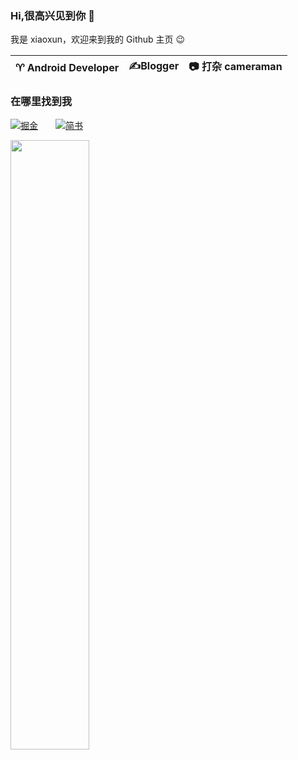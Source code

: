 ### Hi,很高兴见到你 👋  
我是 xiaoxun，欢迎来到我的 Github 主页 😉

|  ♈️ Android Developer    |    ✍️Blogger   |    📷 打杂 cameraman   |
| ---- | ---- | ---- |

### 在哪里找到我

[![掘金](https://cdn.jsdelivr.net/gh/ljr7822/pic_repo/juejing3.jpg)](https://juejin.cn/user/3702810894932487/posts)&emsp;&emsp;[![简书](https://cdn.jsdelivr.net/gh/ljr7822/pic_repo/jianshu.jpg)](https://www.jianshu.com/u/1487025239ff)&emsp;&emsp;


<img src= "https://github-readme-stats.vercel.app/api?username=ljr7822&count_private=true&show_icons=true&hide=prs&hide_title=true" width="50%">


<!--
**ljr7822/ljr7822** is a ✨ _special_ ✨ repository because its `README.md` (this file) appears on your GitHub profile.

Here are some ideas to get you started:

- 🔭 I’m currently working on ...
- 🌱 I’m currently learning ...
- 👯 I’m looking to collaborate on ...
- 🤔 I’m looking for help with ...
- 💬 Ask me about ...
- 📫 How to reach me: ...
- 😄 Pronouns: ...
- ⚡ Fun fact: ...
-->
